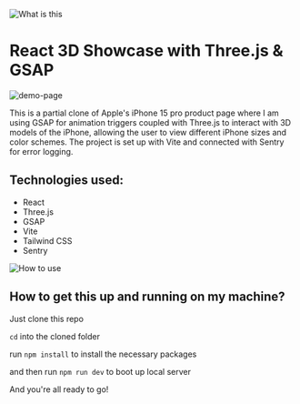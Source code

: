 ![What is this](https://media.giphy.com/media/v1.Y2lkPTc5MGI3NjExMjE2eWM4Mm9qaWc3Z3FvNGZvOGdhaGJ2b3EzeGV6dWRwOGR0OXVrOSZlcD12MV9pbnRlcm5hbF9naWZfYnlfaWQmY3Q9Zw/EeBs3saJq4Qwg/giphy.gif)

# React 3D Showcase with Three.js & GSAP

![demo-page](https://github.com/NigelMarshal/3d-react-showcase/assets/11574237/c8f87408-072b-4df9-9470-360194b7a233)


This is a partial clone of Apple's iPhone 15 pro product page where I am using GSAP for animation triggers coupled with Three.js to interact with 3D models of the iPhone, allowing the user to view different iPhone sizes and color schemes. The project is set up with Vite and connected with Sentry for error logging.

## Technologies used:

- React
- Three.js
- GSAP
- Vite
- Tailwind CSS
- Sentry

![How to use](https://media.giphy.com/media/Wsju5zAb5kcOfxJV9i/giphy.gif)

## How to get this up and running on my machine?

Just clone this repo

`cd` into the cloned folder

run `npm install` to install the necessary packages

and then run `npm run dev` to boot up local server

And you're all ready to go!
